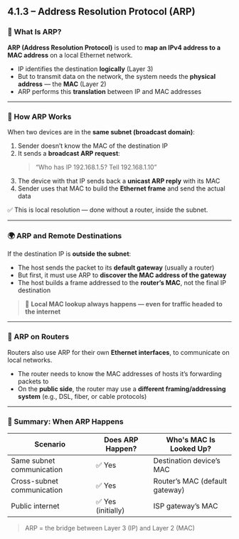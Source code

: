 ## 4.1.3 – Address Resolution Protocol (ARP)

### 🧱 What Is ARP?

**ARP (Address Resolution Protocol)** is used to **map an IPv4 address to a MAC address** on a local Ethernet network.

- IP identifies the destination **logically** (Layer 3)
- But to transmit data on the network, the system needs the **physical address** — the **MAC** (Layer 2)
- ARP performs this **translation** between IP and MAC addresses

---

### 🔄 How ARP Works

When two devices are in the **same subnet (broadcast domain)**:

1. Sender doesn’t know the MAC of the destination IP
2. It sends a **broadcast ARP request**:
   > “Who has IP 192.168.1.5? Tell 192.168.1.10”
3. The device with that IP sends back a **unicast ARP reply** with its MAC
4. Sender uses that MAC to build the **Ethernet frame** and send the actual data

✅ This is local resolution — done without a router, inside the subnet.

---

### 🌍 ARP and Remote Destinations

If the destination IP is **outside the subnet**:

- The host sends the packet to its **default gateway** (usually a router)
- But first, it must use ARP to **discover the MAC address of the gateway**
- The host builds a frame addressed to the **router’s MAC**, not the final IP destination

> 🧱 **Local MAC lookup always happens — even for traffic headed to the internet**

---

### 📡 ARP on Routers

Routers also use ARP for their own **Ethernet interfaces**, to communicate on local networks.

- The router needs to know the MAC addresses of hosts it’s forwarding packets to
- On the **public side**, the router may use a **different framing/addressing system** (e.g., DSL, fiber, or cable protocols)

---

### 🔁 Summary: When ARP Happens

| Scenario                             | Does ARP Happen? | Who's MAC Is Looked Up?       |
|--------------------------------------|------------------|-------------------------------|
| Same subnet communication            | ✅ Yes           | Destination device’s MAC      |
| Cross-subnet communication           | ✅ Yes           | Router’s MAC (default gateway)|
| Public internet                      | ✅ Yes (initially)| ISP gateway’s MAC             |

> ARP = the bridge between Layer 3 (IP) and Layer 2 (MAC)

